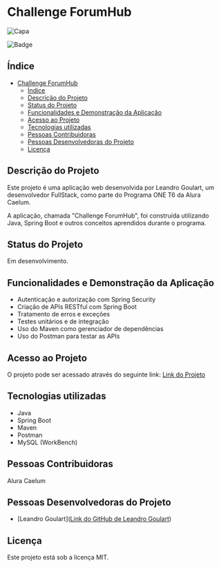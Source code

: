 # Challenge ForumHub

![Capa](https://github.com/LeandroGoulart/forumHub_AluraChallenge/assets/82618246/5d574377-8638-419a-8e95-738174515cc5)


![Badge](https://github.com/LeandroGoulart/forumHub_AluraChallenge/assets/82618246/f8a64b39-58df-48f9-bd1c-d32521977b42)


## Índice

- [Challenge ForumHub](#challenge-forumhub)
  - [Índice](#índice)
  - [Descrição do Projeto](#descrição-do-projeto)
  - [Status do Projeto](#status-do-projeto)
  - [Funcionalidades e Demonstração da Aplicação](#funcionalidades-e-demonstração-da-aplicação)
  - [Acesso ao Projeto](#acesso-ao-projeto)
  - [Tecnologias utilizadas](#tecnologias-utilizadas)
  - [Pessoas Contribuidoras](#pessoas-contribuidoras)
  - [Pessoas Desenvolvedoras do Projeto](#pessoas-desenvolvedoras-do-projeto)
  - [Licença](#licença)

## Descrição do Projeto

Este projeto é uma aplicação web desenvolvida por Leandro Goulart, um desenvolvedor FullStack,
 como parte do Programa ONE T6 da Alura Caelum.
 
 
  A aplicação, chamada "Challenge ForumHub", foi construída utilizando Java, Spring Boot e outros conceitos aprendidos durante o programa.

## Status do Projeto

Em desenvolvimento.

## Funcionalidades e Demonstração da Aplicação

- Autenticação e autorização com Spring Security
- Criação de APIs RESTful com Spring Boot
- Tratamento de erros e exceções
- Testes unitários e de integração
- Uso do Maven como gerenciador de dependências
- Uso do Postman para testar as APIs

## Acesso ao Projeto

O projeto pode ser acessado através do seguinte link: [Link do Projeto]([URL_DO_PROJETO](https://github.com/LeandroGoulart/forumHub_AluraChallenge))

## Tecnologias utilizadas

- Java
- Spring Boot
- Maven
- Postman
- MySQL (WorkBench)

## Pessoas Contribuidoras

Alura Caelum

## Pessoas Desenvolvedoras do Projeto

- [Leandro Goulart]([Link do GitHub de Leandro Goulart](https://github.com/LeandroGoulart))

## Licença

Este projeto está sob a licença MIT.
